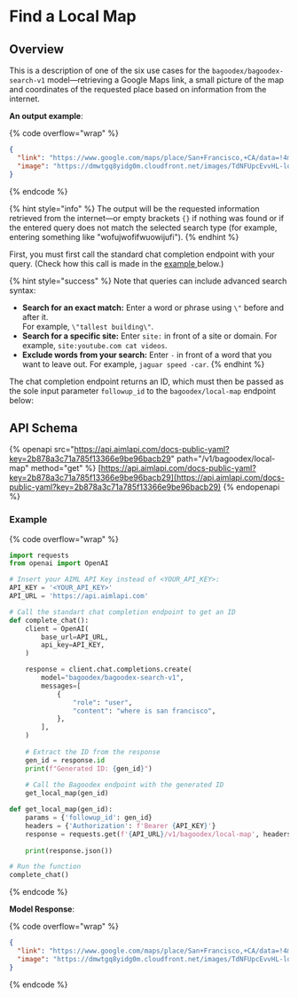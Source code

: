 # Find a Local Map

## Overview

This is a description of one of the six use cases for the `bagoodex/bagoodex-search-v1` model—retrieving a Google Maps link, a small picture of the map and coordinates of the requested place based on information from the internet.

**An output example**:

{% code overflow="wrap" %}
```json
{
  "link": "https://www.google.com/maps/place/San+Francisco,+CA/data=!4m2!3m1!1s0x80859a6d00690021:0x4a501367f076adff?sa=X&ved=2ahUKEwjqg7eNz9KLAxVCFFkFHWSPEeIQ8gF6BAgqEAA&hl=en",
  "image": "https://dmwtgq8yidg0m.cloudfront.net/images/TdNFUpcEvvHL-local-map.webp"
}
```
{% endcode %}

{% hint style="info" %}
The output will be the requested information retrieved from the internet—or empty brackets `{}` if nothing was found or if the entered query does not match the selected search type (for example, entering something like "wofujwofifwuowijufi").
{% endhint %}

First, you must first call the standard chat completion endpoint with your query. (Check how this call is made in the [example ](find-a-local-map.md#example)below.)

{% hint style="success" %}
Note that queries can include advanced search syntax:

* **Search for an exact match:** Enter a word or phrase using `\"` before and after it.\
  For example, `\"tallest building\"`.
* **Search for a specific site:** Enter `site:` in front of a site or domain. For example, `site:youtube.com cat videos`.
* **Exclude words from your search:** Enter `-` in front of a word that you want to leave out. For example, `jaguar speed -car`.
{% endhint %}

The chat completion endpoint returns an ID, which must then be passed as the sole input parameter `followup_id` to the `bagoodex/local-map` endpoint below:

## API Schema

{% openapi src="https://api.aimlapi.com/docs-public-yaml?key=2b878a3c71a785f13366e9be96bacb29" path="/v1/bagoodex/local-map" method="get" %}
[https://api.aimlapi.com/docs-public-yaml?key=2b878a3c71a785f13366e9be96bacb29](https://api.aimlapi.com/docs-public-yaml?key=2b878a3c71a785f13366e9be96bacb29)
{% endopenapi %}

### Example

{% code overflow="wrap" %}
```python
import requests
from openai import OpenAI

# Insert your AIML API Key instead of <YOUR_API_KEY>:
API_KEY = '<YOUR_API_KEY>'
API_URL = 'https://api.aimlapi.com'

# Call the standart chat completion endpoint to get an ID
def complete_chat():
    client = OpenAI(
        base_url=API_URL,
        api_key=API_KEY,
    )    

    response = client.chat.completions.create(
        model="bagoodex/bagoodex-search-v1",
        messages=[
            {
                "role": "user",
                "content": "where is san francisco",
            },
        ],
    )
    
    # Extract the ID from the response
    gen_id = response.id  
    print(f"Generated ID: {gen_id}")
    
    # Call the Bagoodex endpoint with the generated ID
    get_local_map(gen_id)

def get_local_map(gen_id):
    params = {'followup_id': gen_id}
    headers = {'Authorization': f'Bearer {API_KEY}'}
    response = requests.get(f'{API_URL}/v1/bagoodex/local-map', headers=headers, params=params)
    
    print(response.json())

# Run the function
complete_chat()
```
{% endcode %}

**Model Response**:

{% code overflow="wrap" %}
```json
{
  "link": "https://www.google.com/maps/place/San+Francisco,+CA/data=!4m2!3m1!1s0x80859a6d00690021:0x4a501367f076adff?sa=X&ved=2ahUKEwjqg7eNz9KLAxVCFFkFHWSPEeIQ8gF6BAgqEAA&hl=en",
  "image": "https://dmwtgq8yidg0m.cloudfront.net/images/TdNFUpcEvvHL-local-map.webp"
}
```
{% endcode %}
